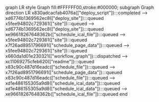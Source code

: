 graph LR
  style Graph fill:#FFFFFF00,stroke:#000000;
  subgraph Graph
    direction LR
    x830adcacfab4076a(["deploy_script"]):::completed --> xd6774b1369562ec8(["deploy_site"]):::queued
    x5fee94802c729361(["site"]):::queued --> xd6774b1369562ec8(["deploy_site"]):::queued
    xe96618267648362b(["schedule_ical_file"]):::queued --> x5fee94802c729361(["site"]):::queued
    x7f26ad8951796691(["schedule_page_data"]):::queued --> x5fee94802c729361(["site"]):::queued
    x660da1d01e230321(["workflow_graph"]):::dispatched --> xc11069275cfeb620(["readme"]):::queued
    x83c90c487d16eadc(["schedule_file"]):::queued --> x7f26ad8951796691(["schedule_page_data"]):::queued
    x83c90c487d16eadc(["schedule_file"]):::queued --> xd1e486155305a9d8(["schedule_ical_data"]):::queued
    xd1e486155305a9d8(["schedule_ical_data"]):::queued --> xe96618267648362b(["schedule_ical_file"]):::queued
  end
